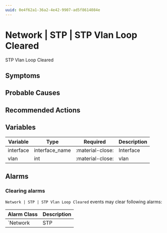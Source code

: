```yaml
---
uuid: 0e4f62a1-36a2-4e42-9907-ad5f8614084e
---
```

# Network | STP | STP Vlan Loop Cleared

STP Vlan Loop Cleared

## Symptoms

## Probable Causes

## Recommended Actions

## Variables

Variable | Type | Required | Description
--- | --- | --- | ---
interface | interface_name | :material-close: | Interface
vlan | int | :material-close: | vlan

## Alarms

### Clearing alarms

`Network | STP | STP Vlan Loop Cleared` events may clear following alarms:

Alarm Class | Description
--- | ---
`Network | STP | STP Vlan Loop Detected` | dispose
